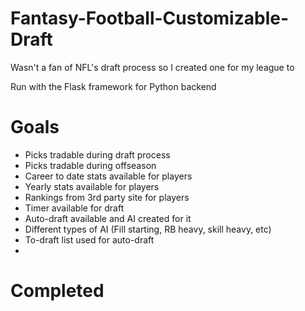 # Fantasy-Football-Customizable-Draft
Wasn't a fan of NFL's draft process so I created one for my league to 


Run with the Flask framework for Python backend

# Goals
* Picks tradable during draft process
* Picks tradable during offseason
* Career to date stats available for players
* Yearly stats available for players
* Rankings from 3rd party site for players
* Timer available for draft
 * Auto-draft available and AI created for it
  * Different types of AI (Fill starting, RB heavy, skill heavy, etc)
* To-draft list used for auto-draft
* 

# Completed